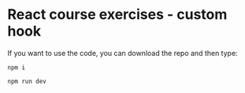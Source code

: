 # React course exercises - custom hook

If you want to use the code, you can download the repo and then type:

`npm i`

`npm run dev`
